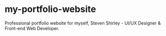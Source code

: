 # my-portfolio-website
Professional portfolio website for myself, Steven Shirley - UI/UX Designer &amp; Front-end Web Developer.
